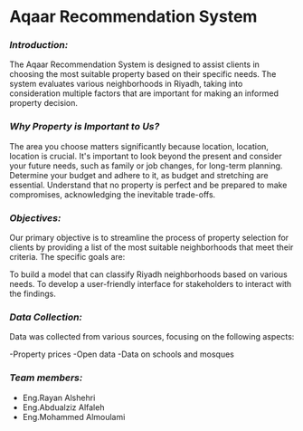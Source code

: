 # **Aqaar Recommendation System**
### *Introduction:*
The Aqaar Recommendation System is designed to assist clients in choosing the most suitable property based on their specific needs. The system evaluates various neighborhoods in Riyadh, taking into consideration multiple factors that are important for making an informed property decision.

### *Why Property is Important to Us?*
The area you choose matters significantly because location, location, location is crucial. It's important to look beyond the present and consider your future needs, such as family or job changes, for long-term planning. Determine your budget and adhere to it, as budget and stretching are essential. Understand that no property is perfect and be prepared to make compromises, acknowledging the inevitable trade-offs.


### *Objectives:*
Our primary objective is to streamline the process of property selection for clients by providing a list of the most suitable neighborhoods that meet their criteria. The specific goals are:

To build a model that can classify Riyadh neighborhoods based on various needs.
To develop a user-friendly interface for stakeholders to interact with the findings.
### *Data Collection:*
Data was collected from various sources, focusing on the following aspects:

-Property prices
-Open data
-Data on schools and mosques

### *Team members:*
- Eng.Rayan Alshehri
- Eng.Abdualziz Alfaleh
- Eng.Mohammed Almoulami
